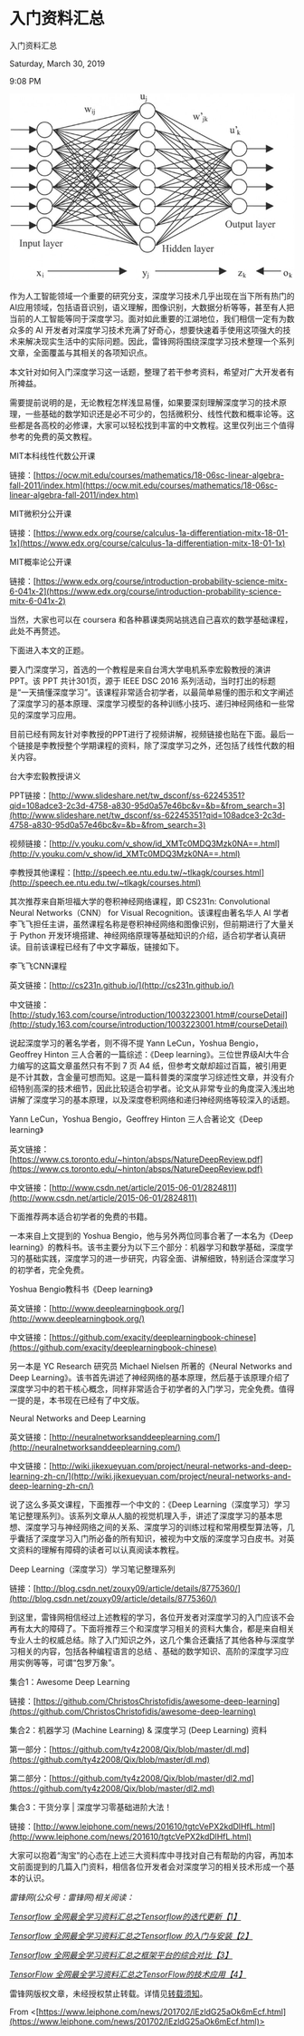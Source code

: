 # 入门资料汇总

入门资料汇总

Saturday, March 30, 2019

9:08 PM

![%E5%85%A5%E9%97%A8%E8%B5%84%E6%96%99%E6%B1%87%E6%80%BB%20de17a8d8add342488483839393709559/image1.jpg](入门资料汇总/image1.jpg)

作为人工智能领域一个重要的研究分支，深度学习技术几乎出现在当下所有热门的AI应用领域，包括语音识别，语义理解，图像识别，大数据分析等等，甚至有人把当前的人工智能等同于深度学习。面对如此重要的江湖地位，我们相信一定有为数众多的 AI 开发者对深度学习技术充满了好奇心，想要快速着手使用这项强大的技术来解决现实生活中的实际问题。因此，雷锋网将围绕深度学习技术整理一个系列文章，全面覆盖与其相关的各项知识点。

本文针对如何入门深度学习这一话题，整理了若干参考资料，希望对广大开发者有所裨益。

需要提前说明的是，无论教程怎样浅显易懂，如果要深刻理解深度学习的技术原理，一些基础的数学知识还是必不可少的，包括微积分、线性代数和概率论等。这些都是各高校的必修课，大家可以轻松找到丰富的中文教程。这里仅列出三个值得参考的免费的英文教程。

MIT本科线性代数公开课

链接：[https://ocw.mit.edu/courses/mathematics/18-06sc-linear-algebra-fall-2011/index.htm](https://ocw.mit.edu/courses/mathematics/18-06sc-linear-algebra-fall-2011/index.htm)

MIT微积分公开课

链接：[https://www.edx.org/course/calculus-1a-differentiation-mitx-18-01-1x](https://www.edx.org/course/calculus-1a-differentiation-mitx-18-01-1x)

MIT概率论公开课

链接：[https://www.edx.org/course/introduction-probability-science-mitx-6-041x-2](https://www.edx.org/course/introduction-probability-science-mitx-6-041x-2)

当然，大家也可以在 coursera 和各种慕课类网站挑选自己喜欢的数学基础课程，此处不再赘述。

下面进入本文的正题。

要入门深度学习，首选的一个教程是来自台湾大学电机系李宏毅教授的演讲 PPT。该 PPT 共计301页，源于 IEEE DSC 2016 系列活动，当时打出的标题是“一天搞懂深度学习”。该课程非常适合初学者，以最简单易懂的图示和文字阐述了深度学习的基本原理、深度学习模型的各种训练小技巧、递归神经网络和一些常见的深度学习应用。

目前已经有网友针对李教授的PPT进行了视频讲解，视频链接也贴在下面。最后一个链接是李教授整个学期课程的资料，除了深度学习之外，还包括了线性代数的相关内容。

台大李宏毅教授讲义

PPT链接：[http://www.slideshare.net/tw_dsconf/ss-62245351?qid=108adce3-2c3d-4758-a830-95d0a57e46bc&v=&b=&from_search=3](http://www.slideshare.net/tw_dsconf/ss-62245351?qid=108adce3-2c3d-4758-a830-95d0a57e46bc&v=&b=&from_search=3)

视频链接：[http://v.youku.com/v_show/id_XMTc0MDQ3Mzk0NA==.html](http://v.youku.com/v_show/id_XMTc0MDQ3Mzk0NA==.html)

李教授其他课程：[http://speech.ee.ntu.edu.tw/~tlkagk/courses.html](http://speech.ee.ntu.edu.tw/~tlkagk/courses.html)

其次推荐来自斯坦福大学的卷积神经网络课程，即 CS231n: Convolutional Neural Networks（CNN） for Visual Recognition。该课程由著名华人 AI 学者李飞飞担任主讲，虽然课程名称是卷积神经网络和图像识别，但前期进行了大量关于 Python 开发环境搭建、神经网络原理等基础知识的介绍，适合初学者认真研读。目前该课程已经有了中文字幕版，链接如下。

李飞飞CNN课程

英文链接：[http://cs231n.github.io/](http://cs231n.github.io/)

中文链接：[http://study.163.com/course/introduction/1003223001.htm#/courseDetail](http://study.163.com/course/introduction/1003223001.htm#/courseDetail)

说起深度学习的著名学者，则不得不提 Yann LeCun，Yoshua Bengio，Geoffrey Hinton 三人合著的一篇综述：《Deep learning》。三位世界级AI大牛合力编写的这篇文章虽然只有不到 7 页 A4 纸，但参考文献却超过百篇，被引用更是不计其数，含金量可想而知。这是一篇科普类的深度学习综述性文章，并没有介绍特别高深的技术细节，因此比较适合初学者。论文从非常专业的角度深入浅出地讲解了深度学习的基本原理，以及深度卷积网络和递归神经网络等较深入的话题。

Yann LeCun，Yoshua Bengio，Geoffrey Hinton 三人合著论文《Deep learning》

英文链接：[https://www.cs.toronto.edu/~hinton/absps/NatureDeepReview.pdf](https://www.cs.toronto.edu/~hinton/absps/NatureDeepReview.pdf)

中文链接：[http://www.csdn.net/article/2015-06-01/2824811](http://www.csdn.net/article/2015-06-01/2824811)

下面推荐两本适合初学者的免费的书籍。

一本来自上文提到的 Yoshua Bengio，他与另外两位同事合著了一本名为《Deep learning》的教科书。该书主要分为以下三个部分：机器学习和数学基础，深度学习的基础实践，深度学习的进一步研究，内容全面、讲解细致，特别适合深度学习的初学者，完全免费。

Yoshua Bengio教科书《Deep learning》

英文链接：[http://www.deeplearningbook.org/](http://www.deeplearningbook.org/)

中文链接：[https://github.com/exacity/deeplearningbook-chinese](https://github.com/exacity/deeplearningbook-chinese)

另一本是 YC Research 研究员 Michael Nielsen 所著的《Neural Networks and Deep Learning》。该书首先讲述了神经网络的基本原理，然后基于该原理介绍了深度学习中的若干核心概念，同样非常适合于初学者的入门学习，完全免费。值得一提的是，本书现在已经有了中文版。

Neural Networks and Deep Learning

英文链接：[http://neuralnetworksanddeeplearning.com/](http://neuralnetworksanddeeplearning.com/)

中文链接：[http://wiki.jikexueyuan.com/project/neural-networks-and-deep-learning-zh-cn/](http://wiki.jikexueyuan.com/project/neural-networks-and-deep-learning-zh-cn/)

说了这么多英文课程，下面推荐一个中文的：《Deep Learning（深度学习）学习笔记整理系列》。该系列文章从人脑的视觉机理入手，讲述了深度学习的基本思想、深度学习与神经网络之间的关系、深度学习的训练过程和常用模型算法等，几乎囊括了深度学习入门所必备的所有知识，被视为中文版的深度学习白皮书。对英文资料的理解有障碍的读者可以认真阅读本教程。

Deep Learning（深度学习）学习笔记整理系列

链接：[http://blog.csdn.net/zouxy09/article/details/8775360/](http://blog.csdn.net/zouxy09/article/details/8775360/)

到这里，雷锋网相信经过上述教程的学习，各位开发者对深度学习的入门应该不会再有太大的障碍了。下面将推荐三个和深度学习相关的资料大集合，都是来自相关专业人士的权威总结。除了入门知识之外，这几个集合还囊括了其他各种与深度学习相关的内容，包括各种编程语言的总结 、基础的数学知识、高阶的深度学习应用实例等等，可谓“包罗万象”。

集合1：Awesome Deep Learning

链接：[https://github.com/ChristosChristofidis/awesome-deep-learning](https://github.com/ChristosChristofidis/awesome-deep-learning)

集合2：机器学习 (Machine Learning) & 深度学习 (Deep Learning) 资料

第一部分：[https://github.com/ty4z2008/Qix/blob/master/dl.md](https://github.com/ty4z2008/Qix/blob/master/dl.md)

第二部分：[https://github.com/ty4z2008/Qix/blob/master/dl2.md](https://github.com/ty4z2008/Qix/blob/master/dl2.md)

集合3：干货分享 | 深度学习零基础进阶大法！

链接：[http://www.leiphone.com/news/201610/tgtcVePX2kdDlHfL.html](http://www.leiphone.com/news/201610/tgtcVePX2kdDlHfL.html)

大家可以抱着“淘宝”的心态在上述三大资料库中寻找对自己有帮助的内容，再加本文前面提到的几篇入门资料，相信各位开发者会对深度学习的相关技术形成一个基本的认识。

*雷锋网(公众号：雷锋网)相关阅读：*

*[Tensorflow 全网最全学习资料汇总之Tensorflow的迭代更新【1】](http://www.leiphone.com/news/201702/mCdH02cb8MWBaiAs.html)*

*[Tensorflow 全网最全学习资料汇总之Tensorflow 的入门与安装【2】](http://www.leiphone.com/news/201702/I9mcLjB6pKjTf1Or.html)*

*[Tensorflow 全网最全学习资料汇总之框架平台的综合对比【3】](http://www.leiphone.com/news/201702/H164EWZE7w9wu6UM.html)*

*[TensorFlow 全网最全学习资料汇总之TensorFlow的技术应用【4】](http://www.leiphone.com/news/201702/pwAazPPM6idKOeSZ.html)*

雷锋网版权文章，未经授权禁止转载。详情见[转载须知](http://dwz.cn/4ErMxZ)。

From <[https://www.leiphone.com/news/201702/lEzldG25aOk6mEcf.html](https://www.leiphone.com/news/201702/lEzldG25aOk6mEcf.html)>